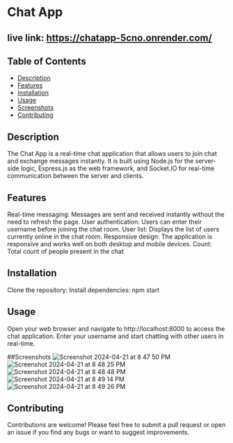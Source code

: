 # Chat App

## live link: https://chatapp-5cno.onrender.com/

## Table of Contents
- [Description](#Description)
- [Features](#Features)
- [Installation](#Installation)
- [Usage](#Usage)
- [Screenshots](#Screenshots)
- [Contributing](#Contributing)


## Description
The Chat App is a real-time chat application that allows users to join chat and exchange messages instantly. It is built using Node.js for the server-side logic, Express.js as the web framework, and Socket.IO for real-time communication between the server and clients.

## Features
  Real-time messaging: Messages are sent and received instantly without the need to refresh the page.
  User authentication: Users can enter their username before joining the chat room.
  User list: Displays the list of users currently online in the chat room.
  Responsive design: The application is responsive and works well on both desktop and mobile devices.
  Count: Total count of people present in the chat

## Installation
  Clone the repository:
  Install dependencies:
      npm start

## Usage      
  Open your web browser and navigate to http://localhost:8000 to access the chat application.
  Enter your username and start chatting with other users in real-time.
  
##Screenshots
![Screenshot 2024-04-21 at 8 47 50 PM](https://github.com/Sukesh-Hegde/chatApp/assets/128299015/387fb7ba-bcf9-420b-9a0b-8b091be8e882)
![Screenshot 2024-04-21 at 8 48 25 PM](https://github.com/Sukesh-Hegde/chatApp/assets/128299015/bf2456fc-1f27-432b-96bc-b2fa454ccee2)
![Screenshot 2024-04-21 at 8 48 48 PM](https://github.com/Sukesh-Hegde/chatApp/assets/128299015/887c1a09-b73d-4368-8597-412afa214062)
![Screenshot 2024-04-21 at 8 49 14 PM](https://github.com/Sukesh-Hegde/chatApp/assets/128299015/b5b5888e-3fa6-4bc3-a74a-14236a405edc)
![Screenshot 2024-04-21 at 8 49 26 PM](https://github.com/Sukesh-Hegde/chatApp/assets/128299015/81208599-ccee-4353-8a52-e0e9b1e727fd)


## Contributing
Contributions are welcome! Please feel free to submit a pull request or open an issue if you find any bugs or want to suggest improvements.

